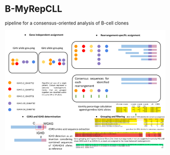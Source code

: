# B-MyRepCLL
pipeline for a consensus-oriented analysis of B-cell clones

![alt text](pipeline.png)
